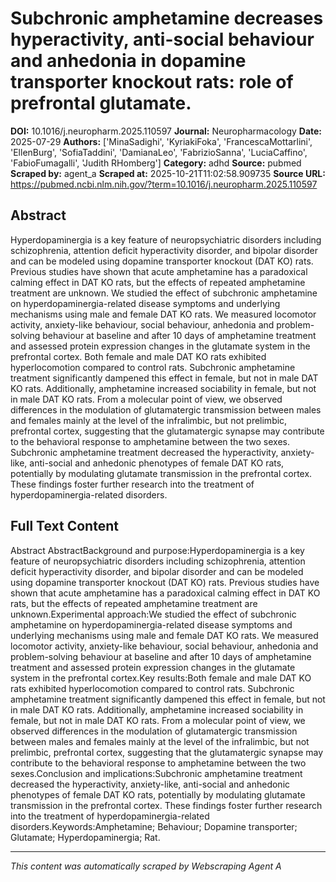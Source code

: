 # Subchronic amphetamine decreases hyperactivity, anti-social behaviour and anhedonia in dopamine transporter knockout rats: role of prefrontal glutamate.

**DOI:** 10.1016/j.neuropharm.2025.110597
**Journal:** Neuropharmacology
**Date:** 2025-07-29
**Authors:** ['MinaSadighi', 'KyriakiFoka', 'FrancescaMottarlini', 'EllenBurg', 'SofiaTaddini', 'DamianaLeo', 'FabrizioSanna', 'LuciaCaffino', 'FabioFumagalli', 'Judith RHomberg']
**Category:** adhd
**Source:** pubmed
**Scraped by:** agent_a
**Scraped at:** 2025-10-21T11:02:58.909735
**Source URL:** https://pubmed.ncbi.nlm.nih.gov/?term=10.1016/j.neuropharm.2025.110597

## Abstract

Hyperdopaminergia is a key feature of neuropsychiatric disorders including schizophrenia, attention deficit hyperactivity disorder, and bipolar disorder and can be modeled using dopamine transporter knockout (DAT KO) rats. Previous studies have shown that acute amphetamine has a paradoxical calming effect in DAT KO rats, but the effects of repeated amphetamine treatment are unknown.
We studied the effect of subchronic amphetamine on hyperdopaminergia-related disease symptoms and underlying mechanisms using male and female DAT KO rats. We measured locomotor activity, anxiety-like behaviour, social behaviour, anhedonia and problem-solving behaviour at baseline and after 10 days of amphetamine treatment and assessed protein expression changes in the glutamate system in the prefrontal cortex.
Both female and male DAT KO rats exhibited hyperlocomotion compared to control rats. Subchronic amphetamine treatment significantly dampened this effect in female, but not in male DAT KO rats. Additionally, amphetamine increased sociability in female, but not in male DAT KO rats. From a molecular point of view, we observed differences in the modulation of glutamatergic transmission between males and females mainly at the level of the infralimbic, but not prelimbic, prefrontal cortex, suggesting that the glutamatergic synapse may contribute to the behavioral response to amphetamine between the two sexes.
Subchronic amphetamine treatment decreased the hyperactivity, anxiety-like, anti-social and anhedonic phenotypes of female DAT KO rats, potentially by modulating glutamate transmission in the prefrontal cortex. These findings foster further research into the treatment of hyperdopaminergia-related disorders.

## Full Text Content

Abstract AbstractBackground and purpose:Hyperdopaminergia is a key feature of neuropsychiatric disorders including schizophrenia, attention deficit hyperactivity disorder, and bipolar disorder and can be modeled using dopamine transporter knockout (DAT KO) rats. Previous studies have shown that acute amphetamine has a paradoxical calming effect in DAT KO rats, but the effects of repeated amphetamine treatment are unknown.Experimental approach:We studied the effect of subchronic amphetamine on hyperdopaminergia-related disease symptoms and underlying mechanisms using male and female DAT KO rats. We measured locomotor activity, anxiety-like behaviour, social behaviour, anhedonia and problem-solving behaviour at baseline and after 10 days of amphetamine treatment and assessed protein expression changes in the glutamate system in the prefrontal cortex.Key results:Both female and male DAT KO rats exhibited hyperlocomotion compared to control rats. Subchronic amphetamine treatment significantly dampened this effect in female, but not in male DAT KO rats. Additionally, amphetamine increased sociability in female, but not in male DAT KO rats. From a molecular point of view, we observed differences in the modulation of glutamatergic transmission between males and females mainly at the level of the infralimbic, but not prelimbic, prefrontal cortex, suggesting that the glutamatergic synapse may contribute to the behavioral response to amphetamine between the two sexes.Conclusion and implications:Subchronic amphetamine treatment decreased the hyperactivity, anxiety-like, anti-social and anhedonic phenotypes of female DAT KO rats, potentially by modulating glutamate transmission in the prefrontal cortex. These findings foster further research into the treatment of hyperdopaminergia-related disorders.Keywords:Amphetamine; Behaviour; Dopamine transporter; Glutamate; Hyperdopaminergia; Rat.

---
*This content was automatically scraped by Webscraping Agent A*
